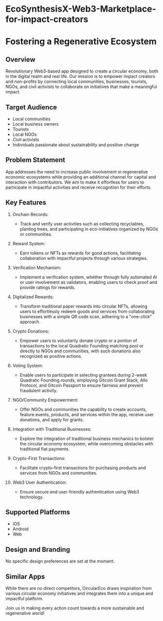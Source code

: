 # EcoSynthesisX-Web3-Marketplace-for-impact-creators

# Fostering a Regenerative Ecosystem

## Overview
Revolutionary Web3-based app designed to create a circular economy, both in the digital realm and real life. Our mission is to empower impact creators and non-profits by connecting local communities, businesses, tourists, NGOs, and civil activists to collaborate on initiatives that make a meaningful impact.

## Target Audience
- Local communities
- Local business owners
- Tourists
- Local NGOs
- Civil activists
- Individuals passionate about sustainability and positive change

## Problem Statement
App addresses the need to increase public involvement in regenerative economic ecosystems while providing an additional channel for capital and interaction with contributors. We aim to make it effortless for users to participate in impactful activities and receive recognition for their efforts.

## Key Features
1. Onchain Records:
   - Track and verify user activities such as collecting recyclables, planting trees, and participating in eco-initiatives organized by NGOs or communities.

2. Reward System:
   - Earn tokens or NFTs as rewards for good actions, facilitating collaboration with impactful projects through various strategies.

3. Verification Mechanism:
   - Implement a verification system, whether through fully automated AI or user involvement as validators, enabling users to check proof and provide ratings for rewards.

4. Digitalized Rewards:
   - Transform traditional paper rewards into circular NFTs, allowing users to effortlessly redeem goods and services from collaborating businesses with a simple QR code scan, adhering to a "one-click" approach.

5. Crypto Donations:
   - Empower users to voluntarily donate crypto or a portion of transactions to the local Quadratic Founding matching pool or directly to NGOs and communities, with such donations also recognized as positive actions.

6. Voting System:
   - Enable users to participate in selecting grantees during 2-week Quadratic Founding rounds, employing Gitcoin Grant Stack, Allo Protocol, and Gitcoin Passport to ensure fairness and prevent fraudulent activity.

7. NGO/Community Empowerment:
   - Offer NGOs and communities the capability to create accounts, feature events, products, and services within the app, receive user donations, and apply for grants.

8. Integration with Traditional Businesses:
   - Explore the integration of traditional business mechanics to bolster the circular economy ecosystem, while overcoming obstacles with traditional fiat payments.

9. Crypto-First Transactions:
   - Facilitate crypto-first transactions for purchasing products and services from NGOs and communities.

10. Web3 User Authentication:
    - Ensure secure and user-friendly authentication using Web3 technology.

## Supported Platforms
- iOS
- Android
- Web

## Design and Branding
No specific design preferences are set at the moment.

## Similar Apps
While there are no direct competitors, CircularEco draws inspiration from various circular economy initiatives and integrates them into a unique and impactful platform.

Join us in making every action count towards a more sustainable and regenerative world!
